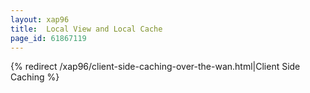 ```yaml
---
layout: xap96
title:  Local View and Local Cache
page_id: 61867119
---
```


{% redirect /xap96/client-side-caching-over-the-wan.html|Client Side Caching %}
